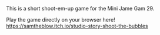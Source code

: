 This is a short shoot-em-up game for the Mini Jame Gam 29.

Play the game directly on your browser here!
https://samtheblow.itch.io/studio-story-shoot-the-bubbles

